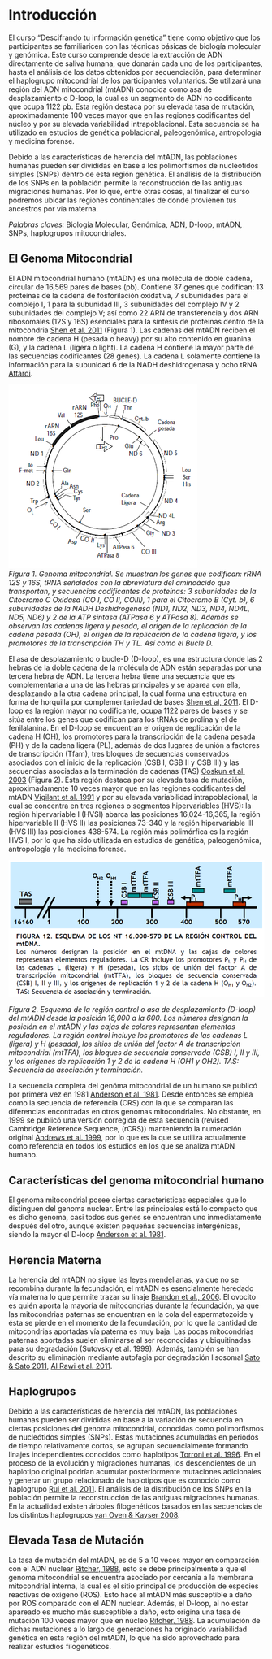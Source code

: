 # Introducción  
El curso “Descifrando tu información genética” tiene como objetivo que los participantes se familiaricen con las técnicas básicas de biología molecular y genómica. Este curso comprende desde la extracción de ADN directamente de saliva humana, que donarán cada uno de los participantes, hasta el análisis de los datos obtenidos por secuenciación, para determinar el haplogrupo mitocondrial de los participantes voluntarios. Se utilizará una región del ADN mitocondrial (mtADN) conocida como asa de desplazamiento o D-loop, la cual es un segmento de ADN no codificante que ocupa 1122 pb. Esta región destaca por su elevada tasa de mutación, aproximadamente 100 veces mayor que en las regiones codificantes del núcleo y por su elevada variabilidad intrapoblacional. Esta secuencia se ha utilizado en estudios de genética poblacional, paleogenómica, antropología y medicina forense.  

Debido a las características de herencia del mtADN, las poblaciones humanas pueden ser divididas en base a los polimorfismos de nucleótidos simples (SNPs) dentro de esta región genética. El análisis de la distribución de los SNPs en la población permite la reconstrucción de las antiguas migraciones humanas. Por lo que, entre otras cosas, al finalizar el curso podremos ubicar las regiones continentales de donde provienen tus ancestros por vía materna.  
 
 *Palabras claves:* Biología Molecular, Genómica, ADN, D-loop, mtADN, SNPs, haplogrupos mitocondriales.  
   
## El Genoma Mitocondrial  

El ADN mitocondrial humano (mtADN)  es una molécula de doble cadena, circular de 16,569 pares de bases (pb). Contiene 37 genes que codifican: 13 proteínas de la  cadena de fosforilación oxidativa, 7 subunidades para el complejo I, 1 para la subunidad III, 3 subunidades del complejo IV y 2 subunidades del complejo V; así como 22 ARN de transferencia y dos ARN ribosomales (12S y 16S) esenciales para la síntesis de proteínas dentro de la mitocondria [Shen et al. 2011](https://nyaspubs.onlinelibrary.wiley.com/doi/abs/10.1111/j.1749-6632.2010.05635.x) (Figura 1).  Las cadenas del mtADN reciben el nombre de cadena H (pesada o heavy) por su alto contenido en guanina (G), y la cadena L (ligera o light). La cadena H contiene la mayor parte de las secuencias codificantes (28 genes). La cadena L solamente contiene la información para la subunidad 6 de la NADH deshidrogenasa y ocho tRNA [Attardi](https://www.annualreviews.org/doi/abs/10.1146/annurev.cb.04.110188.001445).  
  

![Figura1](Figura1.png)   
_Figura 1. Genoma mitocondrial. Se muestran los genes que codifican: rRNA 12S y 16S, tRNA señalados con la abreviatura del aminoácido que transportan, y secuencias codificantes de proteínas: 3 subunidades de la Citocromo C Oxidasa (CO I, CO II, COIII), 1 para el Citocromo B (Cyt. b), 6 subunidades de la NADH Deshidrogenasa (ND1, ND2, ND3, ND4, ND4L, ND5, ND6) y 2 de la ATP sintasa (ATPasa 6 y ATPasa 8). Además se observan las cadenas ligera y pesada, el origen de la replicación de la cadena pesada (OH), el origen de la replicación de la cadena ligera, y los promotores de la transcripción TH y TL. Así como el Bucle D._
  
El asa de desplazamiento o bucle-D (D-loop), es una estructura donde las 2 hebras de la doble cadena de la molécula de ADN están separadas por una tercera hebra de ADN. La tercera hebra tiene una secuencia que es complementaria a una de las hebras principales y se aparea con ella, desplazando a la otra cadena principal, la cual forma una estructura en forma de horquilla por complementariedad de bases [Shen et al, 2011](https://nyaspubs.onlinelibrary.wiley.com/doi/abs/10.1111/j.1749-6632.2010.05635.x). El D-loop es la región mayor no codificante, ocupa 1122 pares de bases y se sitúa entre los genes que codifican para los tRNAs de prolina y el de fenilalanina.  En el D-loop  se encuentran el origen de replicación de la cadena H (OH), los promotores para la transcripción de la cadena pesada (PH) y de la cadena ligera (PL), además de dos lugares de unión a factores de transcripción (Tfam), tres bloques de secuencias conservados asociados con el inicio de la replicación (CSB I, CSB II y CSB III) y las secuencias asociadas a la terminación de cadenas (TAS) [Coskun et al. 2003](https://www.ncbi.nlm.nih.gov/pmc/articles/PMC151313/) (Figura 2). Esta región destaca por su elevada tasa de mutación, aproximadamente 10 veces mayor que en las regiones codificantes del mtADN [Vigilant et al. 1991](https://science.sciencemag.org/content/253/5027/1503.long) y por su elevada variabilidad intrapoblacional, la cual se concentra en tres regiones o segmentos hipervariables (HVS): la región hipervariable I (HVSI) abarca las posiciones 16,024-16,365, la región hipervariable II (HVS II) las posiciones 73-340 y la región hipervariable III (HVS III) las posiciones 438-574. La región más polimórfica es la región HVS I, por lo que ha sido utilizada en estudios de genética, paleogenómica, antropología y la medicina forense.



![Figura2](Figura2.png)   

_Figura 2. Esquema de la región control o asa de desplazamiento (D-loop) del  mtADN desde la posición 16,000 a la 600. Los números designan la posición en el mtADN y las cajas de colores representan elementos reguladores. La región control incluye los promotores de las cadenas L (ligera) y H (pesada), los sitios de unión del factor A de transcripción mitocondrial (mtTFA), los bloques de secuencia conservada (CSB) I, II y III, y los orígenes de replicación 1 y 2 de la cadena H (OH1 y OH2). TAS: Secuencia de asociación y terminación._   

La secuencia completa del genóma mitocondrial de un humano se publicó por primera vez en 1981 [Anderson et al. 1981](https://www.nature.com/articles/290457a0). Desde entonces se emplea como la secuencia de referencia (CRS) con la que se comparan las diferencias encontradas en otros genomas mitocondriales. No obstante, en 1999 se publicó una versión corregida de esta secuencia (revised Cambridge Reference Sequence, (rCRS)) manteniendo la numeración original [Andrews et al. 1999](https://www.nature.com/articles/ng1099_147), por lo que es la que se utiliza actualmente como referencia en todos los estudios en los que se analiza mtADN humano. 

## Características del genoma mitocondrial humano  

El genoma mitocondrial posee ciertas características especiales que lo distinguen del genoma nuclear. Entre las principales está lo compacto que es dicho genoma, casi todos sus genes se encuentran uno inmediatamente después del otro, aunque existen pequeñas secuencias intergénicas, siendo la mayor el D-loop [Anderson et al. 1981](https://www.nature.com/articles/290457a0).

## Herencia Materna  

La herencia del mtADN no sigue las leyes mendelianas, ya que no se recombina durante la fecundación, el mtADN es esencialmente heredado vía materna lo que permite trazar su linaje [Brandon et al., 2006](https://www.nature.com/articles/1209607). El ovocito es quién aporta la mayoría de mitocondrias durante la fecundación, ya que las mitocondrias paternas se encuentran en la cola del espermatozoide y ésta se pierde en el momento de la fecundación, por lo que la cantidad de mitocondrias aportadas vía paterna es muy baja. Las pocas mitocondrias paternas aportadas suelen eliminarse al ser reconocidas y ubiquitinadas para su degradación (Sutovsky et al. 1999). Además, también se han descrito su eliminación mediante autofagia por degradación lisosomal [Sato & Sato 2011](http://www.sciencemag.org/cgi/pmidlookup?view=long&pmid=21998252), [Al Rawi et al. 2011](https://science.sciencemag.org/content/334/6059/1144.long).

## Haplogrupos  

Debido a las características de herencia del mtADN, las poblaciones humanas pueden ser divididas en base a la variación de secuencia en ciertas posiciones del genoma mitocondrial, conocidas como polimorfismos de nucleótidos simples (SNPs). Estas mutaciones acumuladas en periodos de tiempo relativamente cortos, se agrupan secuencialmente formando linajes independientes conocidos como haplotipos [Torroni et al. 1996](https://www.ncbi.nlm.nih.gov/pubmed/8978068). En el proceso de la evolución y migraciones humanas, los descendientes de un haplotipo original podrían acumular posteriormente mutaciones adicionales y generar un grupo relacionado de haplotipos que es conocido como haplogrupo [Rui et al. 2011](https://www.sciencedirect.com/science/article/pii/S0027510711000583?via%3Dihub). El análisis de la distribución de los SNPs en la población permite la reconstrucción de las antiguas migraciones humanas. En la actualidad existen árboles filogenéticos basados en las secuencias de los distintos haplogrupos [van Oven & Kayser 2008](https://onlinelibrary.wiley.com/doi/abs/10.1002/humu.20921).

## Elevada Tasa de Mutación  

La tasa de mutación del mtADN, es de 5 a 10 veces mayor en comparación con el ADN nuclear [Ritcher, 1988](https://www.sciencedirect.com/science/article/pii/135727259500025K?via%3Dihub), esto se debe principalmente a que el genoma mitocondrial se encuentra asociado por cercanía a la membrana mitocondrial interna, la cual es el sitio principal de producción de especies reactivas de oxigeno (ROS). Esto hace al mtADN más susceptible a daño por ROS comparado con el ADN nuclear. Además, el D-loop, al no estar apareado es mucho más susceptible a daño, esto origina una tasa de mutación 100 veces mayor que en núcleo [Ritcher, 1988](https://www.sciencedirect.com/science/article/pii/135727259500025K?via%3Dihub). La acumulación de dichas mutaciones a lo largo de generaciones ha originado variabilidad genética en esta región del mtADN, lo que ha sido aprovechado para realizar estudios filogenéticos.

